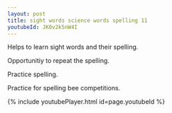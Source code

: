 ```yaml
---
layout: post
title: sight words science words spelling 11
youtubeId: JK0v2k5nW4I
---
```

 
 
Helps to learn sight words and their spelling.

Opportunitiy to repeat the spelling. 

Practice spelling. 
 
Practice for spelling bee competitions. 
 
{% include youtubePlayer.html id=page.youtubeId %}
 
 
